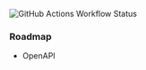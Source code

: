 ![GitHub Actions Workflow Status](https://img.shields.io/github/actions/workflow/status/tomkcey/koa-template/ci.yml?branch=master)

### Roadmap

-   OpenAPI
